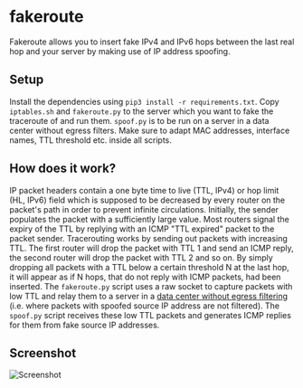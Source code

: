 # fakeroute
Fakeroute allows you to insert fake IPv4 and IPv6 hops between the last real hop and your server by making use of IP address spoofing.
## Setup
Install the dependencies using `pip3 install -r requirements.txt`. Copy `iptables.sh` and `fakeroute.py` to the server which you want to fake the traceroute of and run them. `spoof.py` is to be run on a server in a data center without egress filters. Make sure to adapt MAC addresses, interface names, TTL threshold etc. inside all scripts.
## How does it work?
IP packet headers contain a one byte time to live (TTL, IPv4) or hop limit (HL, IPv6) field which is supposed to be decreased by every router on the packet's path in order to prevent infinite circulations. Initially, the sender populates the packet with a sufficiently large value. Most routers signal the expiry of the TTL by replying with an ICMP "TTL expired" packet to the packet sender. Tracerouting works by sending out packets with increasing TTL. The first router will drop the packet with TTL 1 and send an ICMP reply, the second router will drop the packet with TTL 2 and so on. By simply dropping all packets with a TTL below a certain threshold N at the last hop, it will appear as if N hops, that do not reply with ICMP packets, had been inserted. The `fakeroute.py` script uses a raw socket to capture packets with low TTL and relay them to a server in a [data center without egress filtering](https://spoofer.caida.org/as_stats.php) (i.e. where packets with spoofed source IP address are not filtered). The `spoof.py` script receives these low TTL packets and generates ICMP replies for them from fake source IP addresses.
## Screenshot
![Screenshot](https://cysec.biz/projects/fakeroute/screenshot1.png)
